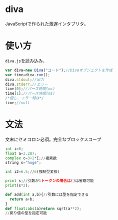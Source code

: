 # diva
JavaScriptで作られた激遅インタプリタ。
# 使い方
<code>diva.js</code>を読み込み、
```JavaScript
var diva=new Diva("コード");//Divaオブジェクトを作成
var time=diva.run();
diva.stdout;//出力
diva.stderr;//エラー
time[0];//パース時間(ms)
time[1];//パース時間(ms)
/*但し、エラー時は*/
time;//null
```
# 文法
文末にセミコロン必須。完全なブロックスコープ
```Python
int i=6;
float a=3.287;
complex c=3+2*I;//複素数
string s="hoge";

int i2=6.5;//6(強制型変換)

print s;//引数が1トークンの場合は()は省略可能
print(s*2);

def add(int a,b){//引数には型を指定できる
  return a+b;
}
def float:abs(a)return sqrt(a**2);
//戻り値の型を指定可能
```
